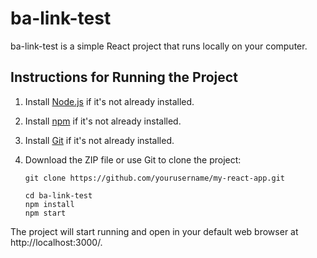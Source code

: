 # ba-link-test

ba-link-test is a simple React project that runs locally on your computer.

## Instructions for Running the Project

1. Install [Node.js](https://nodejs.org/) if it's not already installed.

2. Install [npm](https://www.npmjs.com/) if it's not already installed.

3. Install [Git](https://git-scm.com/) if it's not already installed.

4. Download the ZIP file or use Git to clone the project:

   ```shell
   git clone https://github.com/yourusername/my-react-app.git

   cd ba-link-test
   npm install
   npm start

The project will start running and open in 
your default web browser at http://localhost:3000/.